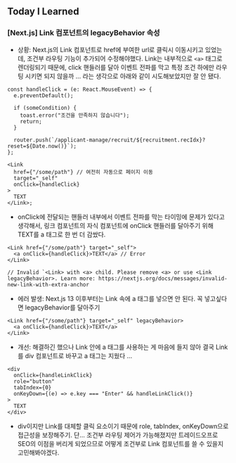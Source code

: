 ## Today I Learned

### [Next.js] Link 컴포넌트의 legacyBehavior 속성

- 상황: Next.js의 Link 컴포넌트로 href에 부여한 url로 클릭시 이동시키고 있었는데, 조건부 라우팅 기능이 추가되어 수정해야했다. Link는 내부적으로 `<a>` 태그로 렌더링되기 때문에, click 핸들러를 달아 이벤트 전파를 막고 특정 조건 하에만 라우팅 시키면 되지 않을까 ... 라는 생각으로 아래와 같이 시도해보았지만 잘 안 됐다.

```tsx
const handleClick = (e: React.MouseEvent) => {
  e.preventDefault();

  if (someCondition) {
    toast.error("조건을 만족하지 않습니다");
    return;
  }

  router.push(`/applicant-manage/recruit/${recruitment.recIdx}?reset=${Date.now()}`);
};

<Link
  href={"/some/path"} // 여전히 자동으로 페이지 이동
  target="_self"
  onClick={handleClick}
>
  TEXT
</Link>;
```

- onClick에 전달되는 핸들러 내부에서 이벤트 전파를 막는 타이밍에 문제가 있다고 생각해서, 링크 컴포넌트의 자식 컴포넌트에 onClick 핸들러를 달아주기 위해 TEXT를 a 태그로 한 번 더 감쌌다.

```tsx
<Link href={"/some/path"} target="_self">
  <a onClick={handleClick}>TEXT</a> // Error
</Link>

// Invalid `<Link> with <a> child. Please remove <a> or use <Link legacyBehavior>. Learn more: https://nextjs.org/docs/messages/invalid-new-link-with-extra-anchor
```

- 에러 발생: Next.js 13 이후부터는 Link 속에 a 태그를 넣으면 안 된다. 꼭 넣고싶다면 legacyBehavior를 달아주기

```tsx
<Link href={"/some/path"} target="_self" legacyBehavior>
  <a onClick={handleClick}>TEXT</a>
</Link>
```

- 개선: 해결하긴 했으나 Link 안에 a 태그를 사용하는 게 마음에 들지 않아 결국 Link를 div 컴포넌트로 바꾸고 a 태그는 지웠다 ...

```tsx
<div
  onClick={handleLinkClick}
  role="button"
  tabIndex={0}
  onKeyDown={(e) => e.key === "Enter" && handleLinkClick()}
>
  TEXT
</div>
```

- div이지만 Link를 대체할 클릭 요소이기 때문에 role, tabIndex, onKeyDown으로 접근성을 보장해주기. 단... 조건부 라우팅 제어가 가능해졌지만 트레이드오프로 SEO의 이점을 버리게 되었으므로 어떻게 조건부로 Link 컴포넌트를 쓸 수 있을지 고민해봐야겠다.
